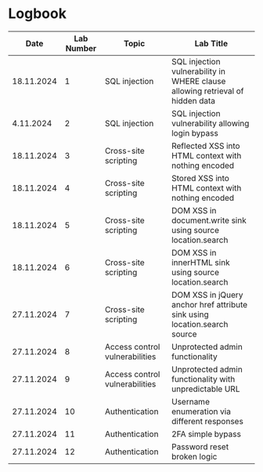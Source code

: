

# Logbook


| Date | Lab Number | Topic  | Lab Title |
| ------------- | ------------- | ------------- | ------------- |
| 18.11.2024  | 1 | SQL injection | SQL injection vulnerability in WHERE clause allowing retrieval of hidden data |
| 4.11.2024  | 2 | SQL injection | SQL injection vulnerability allowing login bypass |
| 18.11.2024  | 3 | Cross-site scripting | Reflected XSS into HTML context with nothing encoded |
| 18.11.2024  | 4 | Cross-site scripting | Stored XSS into HTML context with nothing encoded |
| 18.11.2024  | 5 | Cross-site scripting | DOM XSS in document.write sink using source location.search |
| 18.11.2024  | 6 | Cross-site scripting | DOM XSS in innerHTML sink using source location.search |
| 27.11.2024  | 7 | Cross-site scripting | DOM XSS in jQuery anchor href attribute sink using location.search source |
| 27.11.2024  | 8 | Access control vulnerabilities | Unprotected admin functionality|
| 27.11.2024  | 9 | Access control vulnerabilities | Unprotected admin functionality with unpredictable URL |
| 27.11.2024  | 10 | Authentication | Username enumeration via different responses |
| 27.11.2024  | 11 | Authentication | 2FA simple bypass |
| 27.11.2024  | 12 | Authentication | Password reset broken logic |

